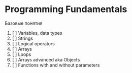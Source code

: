 # Programming Fundamentals

Базовые понятия
1. [ ] Variables, data types
2. [ ] Strings
3. [ ] Logical operators
4. [ ] Arrays
5. [ ] Loops
6. [ ] Arrays advanced aka Objects 
7. [ ] Functions with and without parameters
